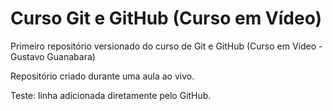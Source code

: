 # Curso Git e GitHub (Curso em Vídeo)
 Primeiro repositório versionado do curso de Git e GitHub (Curso em Vídeo - Gustavo Guanabara)

Repositório criado durante uma aula ao vivo.

Teste: linha adicionada diretamente pelo GitHub.
